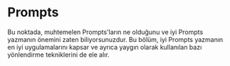 # Prompts

Bu noktada, muhtemelen Prompts'ların ne olduğunu ve iyi Prompts yazmanın önemini zaten biliyorsunuzdur. Bu bölüm, iyi Prompts yazmanın en iyi uygulamalarını kapsar ve ayrıca yaygın olarak kullanılan bazı yönlendirme tekniklerini de ele alır.
